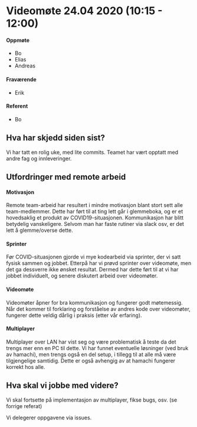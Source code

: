 # Videomøte 24.04 2020 (10:15 - 12:00)

#### Oppmøte
*   Bo
*   Elias
*   Andreas

#### Fraværende
*   Erik

#### Referent
*   Bo

## Hva har skjedd siden sist?
Vi har tatt en rolig uke, med lite commits. Teamet har vært opptatt med andre fag og innleveringer.

## Utfordringer med remote arbeid

#### Motivasjon
Remote team-arbeid har resultert i mindre motivasjon blant stort sett alle team-medlemmer.
Dette har ført til at ting lett går i glemmeboka, og er et hovedsaklig et produkt av COVID19-situasjonen.
Kommunikasjon har blitt betydelig vanskeligere. Selvom man har faste rutiner via slack osv,
er det lett å glemme/overse dette.

#### Sprinter
Før COVID-situasjonen gjorde vi mye kodearbeid via sprinter, der vi satt fysisk sammen og jobbet.
Etterpå har vi prøvd sprinter over videomøte, men det ga dessverre ikke ønsket resultat.
Dermed har dette ført til at vi har jobbet individuelt, og senere diskutert arbeid over videomøter.

#### Videomøte
Videomøter åpner for bra kommunikasjon og fungerer godt møtemessig.
Når det kommer til forklaring og forståelse av andres kode over videomøter,
fungerer dette veldig dårlig i praksis (etter vår erfaring).

#### Multiplayer
Multiplayer over LAN har vist seg og være problematisk å teste da det trengs mer enn en PC til dette.
Vi har funnet eventuelle løsninger (ved bruk av hamachi), men trengs også en del setup, i tillegg til at
alle må være tilgjengelige samtidig. Dette er også avhengig av at hamachi fungerer korrekt hos alle.

## Hva skal vi jobbe  med videre?
Vi skal fortsette på implementasjon av multiplayer, fikse bugs, osv. (se forrige referat)

Vi delegerer oppgavene via issues.
